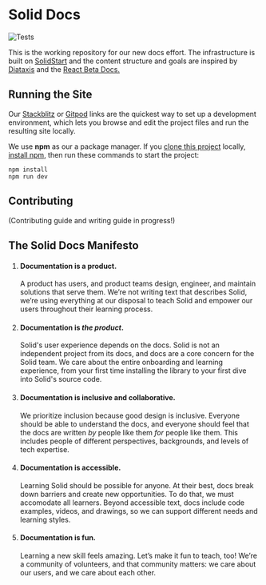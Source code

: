 # Solid Docs

![Tests](https://github.com/solidjs/solid-docs-next/actions/workflows/playwright.yml/badge.svg)

This is the working repository for our new docs effort. The infrastructure is built on [SolidStart](https://github.com/solidjs/solid-start) and the content structure and goals are inspired by [Diataxis](https://diataxis.fr/) and the [React Beta Docs.](https://diataxis.fr/)

## Running the Site

Our [Stackblitz](https://stackblitz.com/fork/github/solidjs/solid-docs-next/) or [Gitpod](https://gitpod.io/#https://github.com/solidjs/solid-docs-next) links are the quickest way to set up a development environment, which lets you browse and edit the project files and run the resulting site locally.

We use **npm** as our a package manager. If you [clone this project](https://docs.github.com/en/repositories/creating-and-managing-repositories/cloning-a-repository) locally, [install npm](https://docs.npmjs.com/downloading-and-installing-node-js-and-npm), then run these commands to start the project:

```shell
npm install
npm run dev
```

## Contributing

(Contributing guide and writing guide in progress!)

## The Solid Docs Manifesto

1. <h4>Documentation is a product.</h4> A product has users, and product teams design, engineer, and maintain solutions that serve them. We’re not writing text that describes Solid, we’re using everything at our disposal to teach Solid and empower our users throughout their learning process.

2. <h4>Documentation is <em>the product</em>.</h4> Solid's user experience depends on the docs. Solid is not an independent project from its docs, and docs are a core concern for the Solid team. We care about the entire onboarding and learning experience, from your first time installing the library to your first dive into Solid's source code.

3. <h4>Documentation is inclusive and collaborative.</h4> We prioritize inclusion because good design is inclusive. Everyone should be able to understand the docs, and everyone should feel that the docs are written <em>by</em> people like them <em>for</em> people like them. This includes people of different perspectives, backgrounds, and levels of tech expertise.

4. <h4>Documentation is accessible.</h4> Learning Solid should be possible for anyone. At their best, docs break down barriers and create new opportunities. To do that, we must accomodate all learners. Beyond accessible text, docs include code examples, videos, and drawings, so we can support different needs and learning styles.

5. <h4>Documentation is fun.</h4> Learning a new skill feels amazing. Let’s make it fun to teach, too! We’re a community of volunteers, and that community matters: we care about our users, and we care about each other.
